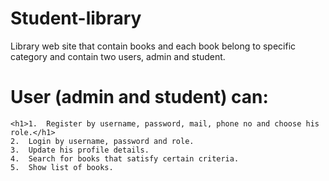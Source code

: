 # Student-library
Library web site that contain books and each book belong to specific category and contain two users, admin and student.

  # User (admin and student) can:
    <h1>1.	Register by username, password, mail, phone no and choose his role.</h1>
    2.	Login by username, password and role.
    3.	Update his profile details.
    4.	Search for books that satisfy certain criteria.
    5.	Show list of books.
